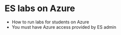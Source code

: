 # ES labs on Azure
* How to run labs for students on Azure
* You must have Azure access provided by ES admin

